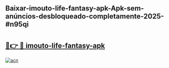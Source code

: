 ## Baixar-imouto-life-fantasy-apk-Apk-sem-anúncios-desbloqueado-completamente-2025-#n95qi

# <h2><a href="https://ainizakaria.my?title=imouto-life-fantasy-apk&ref=22M">🔗👉 🔴 imouto-life-fantasy-apk</a></h2>

[![acn](https://github.com/user-attachments/assets/0f9c940e-d8b0-45ae-aac7-cd30a18b3e1c)](https://ainizakaria.my?title=imouto-life-fantasy-apk&ref=22M)

